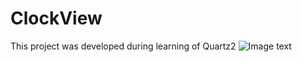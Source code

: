 # ClockView
This project was developed during learning of Quartz2
![Image text](htt://raw.github.com/nuoyaneasy/ClockView/master/screenShots.gif)


